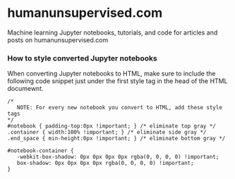 # humanunsupervised.com
Machine learning Jupyter notebooks, tutorials, and code for articles and posts on humanunsupervised.com

### How to style converted Jupyter notebooks
 When converting Jupyter notebooks to HTML, make sure to include the following code snippet just under the first style tag in the head of the HTML documewnt.

 ```
 /* 
    NOTE: For every new notebook you convert to HTML, add these style tags
*/
#notebook { padding-top:0px !important; } /* eliminate top gray */
.container { width:100% !important; } /* eliminate side gray */
.end_space { min-height:0px !important; } /* eliminate bottom gray */

#notebook-container { 
    -webkit-box-shadow: 0px 0px 0px 0px rgba(0, 0, 0, 0) !important;
    box-shadow: 0px 0px 0px 0px rgba(0, 0, 0, 0) !important;
}
  ```